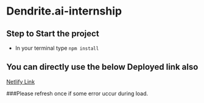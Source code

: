 # Dendrite.ai-internship

## Step to Start the project
- In your terminal type
`npm install `
## You can directly use the below Deployed link also

[Netlify Link](https://dashing-mochi-bbc618.netlify.app/)

###Please refresh once if some error uccur during load.
